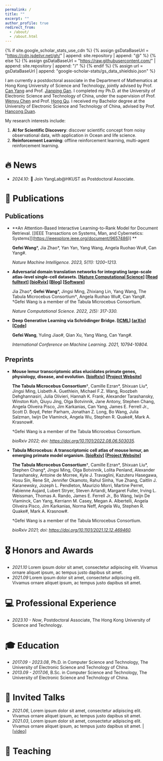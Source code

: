 ```yaml
---
permalink: /
title: ""
excerpt: ""
author_profile: true
redirect_from: 
  - /about/
  - /about.html
---
```


{% if site.google_scholar_stats_use_cdn %}
{% assign gsDataBaseUrl = "https://cdn.jsdelivr.net/gh/" | append: site.repository | append: "@" %}
{% else %}
{% assign gsDataBaseUrl = "https://raw.githubusercontent.com/" | append: site.repository | append: "/" %}
{% endif %}
{% assign url = gsDataBaseUrl | append: "google-scholar-stats/gs_data_shieldsio.json" %}

<span class='anchor' id='about-me'></span>

I am currently a postdoctoral associate in the Department of Mathematics at Hong Kong University of Science and Technology, jointly advised by Prof. [Can Yang](https://sites.google.com/site/eeyangc/) and Prof. [Jianping Gan](https://www.math.hkust.edu.hk/people/faculty/profile/magan/). I completed my Ph.D. at the University of Electronic Science and Technology of China, under the supervision of Prof. [Wenyu Chen](https://www.researchgate.net/profile/Wenyu-Chen-10) and Prof. [Hong Qu](https://www.researchgate.net/profile/Hong-Qu-4). I received my Bachelor degree at the University of Electronic Science and Technology of China, advised by Prof. [Hancong Duan](https://yjsjy.uestc.edu.cn/gmis/jcsjgl/dsfc/dsgrjj/10880?yxsh=08).

My research interests include:
1. **AI for Scientific Discovery**: discover scientific concept from noisy observational data, with application in Ocean and life science.
2. **Reinforcement Learning**: offline reinforcement learning, multi-agent reinforcement learning.


# 🔥 News
- *2024.10*: 🎉 Join YangLab@HKUST as Postdoctoral Associate.


# 📝 Publications 

## Publications

- **An Attention-Based Interactive Learning-to-Rank Model for Document Retrieval. \[[IEEE Transactions on Systems, Man, and Cybernetics: Systems]](https://ieeexplore.ieee.org/document/9657486)\] **

  **Gefei Wang**\*, Jia Zhao\*, Yan Yan, Yang Wang, Angela Ruohao Wu#, Can Yang#.
  
  *Nature Machine Intelligence. 2023, 5(11): 1200–1213.*

- **Adversarial domain translation networks for integrating large-scale atlas-level single-cell datasets. \[[Nature Computational Science](https://www.nature.com/articles/s43588-022-00251-y)\] \[[Read fulltext](https://rdcu.be/cOCbU)\] \[[bioRvix](https://doi.org/10.1101/2021.11.16.468892)\] \[[Blog](https://communities.springernature.com/posts/adversarial-domain-translation-networks-for-integrating-large-scale-atlas-level-single-cell-datasets)\] \[[Software](https://github.com/YangLabHKUST/Portal)\]**

  Jia Zhao\*, **Gefei Wang**\*, Jingsi Ming, Zhixiang Lin, Yang Wang, The Tabula Microcebus Consortium†, Angela Ruohao Wu#, Can Yang#. †Gefei Wang is a member of the Tabula Microcebus Consortium.

  *Nature Computational Science. 2022, 2(5): 317-330.*

- **Deep Generative Learning via Schrödinger Bridge. \[[ICML](https://proceedings.mlr.press/v139/wang21l.html)\] \[[arXiv](https://arxiv.org/abs/2106.10410)\] \[[Code](https://github.com/YangLabHKUST/DGLSB)\]**

  **Gefei Wang**, Yuling Jiao#, Qian Xu, Yang Wang, Can Yang#.

  *International Conference on Machine Learning. 2021, 10794-10804.*

## Preprints

- **Mouse lemur transcriptomic atlas elucidates primate genes, physiology, disease, and evolution. \[[bioRxiv](https://doi.org/10.1101/2022.08.06.503035)\] \[[Project Website](https://tabula-microcebus.ds.czbiohub.org/)\]**
  
  **The Tabula Microcebus Consortium**†, Camille Ezran\*, Shixuan Liu\*, Jingsi Ming, Lisbeth A. Guethlein, Michael F.Z. Wang, Roozbeh Dehghannasiri, Julia Olivieri, Hannah K. Frank, Alexander Tarashansky, Winston Koh, Qiuyu Jing, Olga Botvinnik, Jane Antony, Stephen Chang, Angela Oliveira Pisco, Jim Karkanias, Can Yang, James E. Ferrell Jr., Scott D. Boyd, Peter Parham, Jonathan Z. Long, Bo Wang, Julia Salzman, Iwijn De Vlaminck, Angela Wu, Stephen R. Quake#, Mark A. Krasnow#.
  
  †Gefei Wang is a member of the Tabula Microcebus Consortium.
  
  *bioRxiv 2022; doi: https://doi.org/10.1101/2022.08.06.503035.*
  
- **Tabula Microcebus: A transcriptomic cell atlas of mouse lemur, an emerging primate model organism. \[[bioRxiv](https://doi.org/10.1101/2021.12.12.469460)\] \[[Project Website](https://tabula-microcebus.ds.czbiohub.org/)\]**
  
  **The Tabula Microcebus Consortium**†, Camille Ezran\*, Shixuan Liu\*, Stephen Chang\*, Jingsi Ming, Olga Botvinnik, Lolita Penland, Alexander Tarashansky, Antoine de Morree,  Kyle J. Travaglini, Kazuteru Hasegawa, Hosu Sin, Rene Sit, Jennifer Okamoto, Rahul Sinha, Yue Zhang, Caitlin J. Karanewsky, Jozeph L. Pendleton, Maurizio Morri, Martine Perret, Fabienne Aujard, Lubert Stryer, Steven Artandi, Margaret Fuller, Irving L. Weissman, Thomas A. Rando, James E. Ferrell Jr., Bo Wang, Iwijn De Vlaminck, Can Yang, Kerriann M. Casey, Megan A. Albertelli, Angela Oliveira Pisco, Jim Karkanias, Norma Neff,  Angela Wu, Stephen R. Quake#, Mark A. Krasnow#. 
  
  †Gefei Wang is a member of the Tabula Microcebus Consortium.
  
  *bioRxiv 2021; doi: https://doi.org/10.1101/2021.12.12.469460.*
# 🎖 Honors and Awards
- *2021.10* Lorem ipsum dolor sit amet, consectetur adipiscing elit. Vivamus ornare aliquet ipsum, ac tempus justo dapibus sit amet. 
- *2021.09* Lorem ipsum dolor sit amet, consectetur adipiscing elit. Vivamus ornare aliquet ipsum, ac tempus justo dapibus sit amet. 

# 💻 Professional Experience
- *2023.10 - Now*, Postdoctoral Associate, The Hong Kong University of Science and Technology.
  
# 🎓 Education
- *2017.09 - 2023.08*, Ph.D. in Computer Science and Technology, The University of Electronic Science and Technology of China.
- *2013.09 - 2017.06*, B.Sc. in Computer Science and Technology, The University of Electronic Science and Technology of China.

# 💬 Invited Talks
- *2021.06*, Lorem ipsum dolor sit amet, consectetur adipiscing elit. Vivamus ornare aliquet ipsum, ac tempus justo dapibus sit amet. 
- *2021.03*, Lorem ipsum dolor sit amet, consectetur adipiscing elit. Vivamus ornare aliquet ipsum, ac tempus justo dapibus sit amet.  \| [\[video\]](https://github.com/)

# 📖 Teaching

